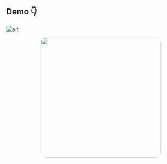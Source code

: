 <!-- video insert-->

## Demo 👇

![alt](f1.png)

<div style="text-align: center;">
  <img src="o1.gif" 
  style="border-radius: 15px;"
  height="320">
</div>
